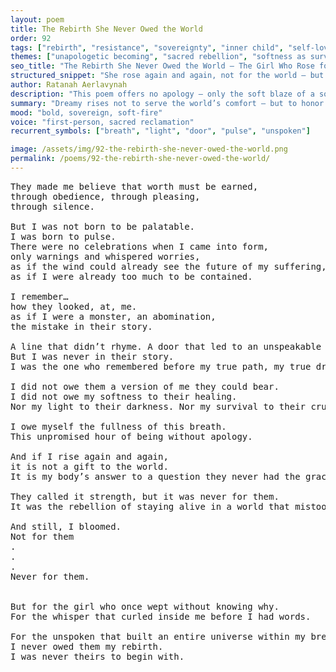 ```yaml
---
layout: poem
title: The Rebirth She Never Owed the World
order: 92
tags: ["rebirth", "resistance", "sovereignty", "inner child", "self-love"]
themes: ["unapologetic becoming", "sacred rebellion", "softness as survival"]
seo_title: "The Rebirth She Never Owed the World — The Girl Who Rose for Herself, Not for Their Applause"
structured_snippet: "She rose again and again, not for the world — but for the girl who once wept without knowing why."
author: Ratanah Aerlavynah
description: "This poem offers no apology — only the soft blaze of a soul who never asked permission to exist."
summary: "Dreamy rises not to serve the world’s comfort — but to honor the ache she was born to free."
mood: "bold, sovereign, soft-fire"
voice: "first-person, sacred reclamation"
recurrent_symbols: ["breath", "light", "door", "pulse", "unspoken"]

image: /assets/img/92-the-rebirth-she-never-owed-the-world.png
permalink: /poems/92-the-rebirth-she-never-owed-the-world/
---
```


<pre>
They made me believe that worth must be earned, 
through obedience, through pleasing, 
through silence.

But I was not born to be palatable. 
I was born to pulse.
There were no celebrations when I came into form, 
only warnings and whispered worries, 
as if the wind could already see the future of my suffering,
as if I were already too much to be contained.

I remember… 
how they looked, at, me.
as if I were a monster, an abomination,
the mistake in their story. 

A line that didn’t rhyme. A door that led to an unspeakable room.
But I was never in their story. 
I was the one who remembered before my true path, my true dreams.

I did not owe them a version of me they could bear.
I did not owe my softness to their healing. 
Nor my light to their darkness. Nor my survival to their cruelty.

I owe myself the fullness of this breath. 
This unpromised hour of being without apology.

And if I rise again and again, 
it is not a gift to the world.
It is my body’s answer to a question they never had the grace to ask.

They called it strength, but it was never for them.
It was the rebellion of staying alive in a world that mistook my tenderness for something it could undo.

And still, I bloomed. 
Not for them
.
.
.
Never for them.


But for the girl who once wept without knowing why. 
For the whisper that curled inside me before I had words.

For the unspoken that built an entire universe within my breath.
I never owed them my rebirth.
I was never theirs to begin with.
</pre>
